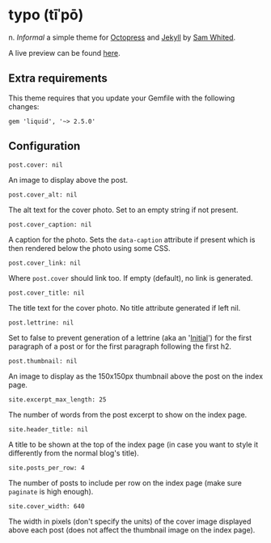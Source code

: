 # typo (tīˈpō)
n. _Informal_ a simple theme for [Octopress](http://octopress.org/) and
[Jekyll](http://jekyllrb.com/) by [Sam Whited](https://samwhited.com).

A live preview can be found [here](https://blog.samwhited.com).

## Extra requirements

This theme requires that you update your Gemfile with the following changes:

    gem 'liquid', '~> 2.5.0'

## Configuration

    post.cover: nil

An image to display above the post.

    post.cover_alt: nil

The alt text for the cover photo. Set to an empty string if not present.

    post.cover_caption: nil

A caption for the photo. Sets the `data-caption` attribute if present which is
then rendered below the photo using some CSS.

    post.cover_link: nil

Where `post.cover` should link too. If empty (default), no link is generated.

    post.cover_title: nil

The title text for the cover photo. No title attribute generated if left nil.

    post.lettrine: nil

Set to false to prevent generation of a lettrine (aka an
'[Initial](https://en.wikipedia.org/wiki/Initial)') for the first paragraph of a
post or for the first paragraph following the first h2.

    post.thumbnail: nil

An image to display as the 150x150px thumbnail above the post on the index page.

    site.excerpt_max_length: 25

The number of words from the post excerpt to show on the index page.

    site.header_title: nil

A title to be shown at the top of the index page (in case you want to style it
differently from the normal blog's title).

    site.posts_per_row: 4

The number of posts to include per row on the index page (make sure `paginate`
is high enough).

    site.cover_width: 640

The width in pixels (don't specify the units) of the cover image displayed above
each post (does not affect the thumbnail image on the index page).
